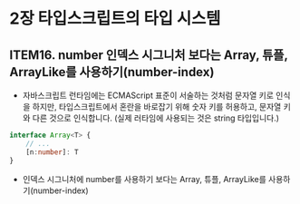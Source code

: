 # 2장 타입스크립트의 타입 시스템

## ITEM16. number 인덱스 시그니처 보다는 Array, 튜플, ArrayLike를 사용하기(number-index)
- 자바스크립트 런타임에는 ECMAScript 표준이 서술하는 것처럼 문자열 키로 인식을 하지만, 타입스크립트에서 혼란을 바로잡기 위해 숫자 키를 허용하고, 문자열 키와 다른 것으로 인식합니다. (실제 러타임에 사용되는 것은 string 타입입니다.)
```ts
interface Array<T> {
    // ...
    [n:number]: T
}
```

- 인덱스 시그니처에 number를 사용하기 보다는 Array, 튜플, ArrayLike를 사용하기(number-index)